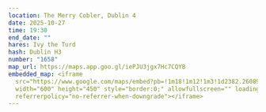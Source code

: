 ```yaml
---
location: The Merry Cobler, Dublin 4
date: 2025-10-27
time: 19:30
end_date: ""
hares: Ivy the Turd
hash: Dublin H3
number: "1658"
map_url: https://maps.app.goo.gl/iePJU3jgx7Hc7CQY8
embedded_map: <iframe
  src="https://www.google.com/maps/embed?pb=!1m18!1m12!1m3!1d2382.260897747787!2d-6.225135622608229!3d53.33858577530338!2m3!1f0!2f0!3f0!3m2!1i1024!2i768!4f13.1!3m3!1m2!1s0x48670ee7b9ceeee3%3A0xf9b86dd897dcedab!2sThe%20Merry%20Cobbler!5e0!3m2!1sen!2sie!4v1759698160812!5m2!1sen!2sie"
  width="600" height="450" style="border:0;" allowfullscreen="" loading="lazy"
  referrerpolicy="no-referrer-when-downgrade"></iframe>
---
```

